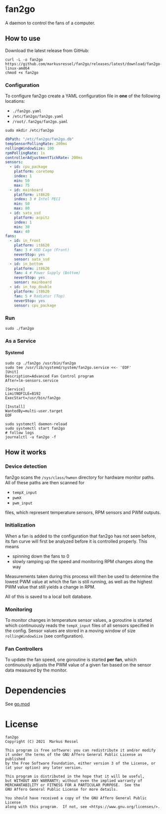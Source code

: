 # fan2go

A daemon to control the fans of a computer.

## How to use

Download the latest release from GitHub:

```shell
curl -L -o fan2go  https://github.com/markusressel/fan2go/releases/latest/download/fan2go-linux-amd64
chmod +x fan2go
```

### Configuration

To configure fan2go create a YAML configuration file in **one** of the following locations:

* `./fan2go.yaml`
* `/etc/fan2go/fan2go.yaml`
* `/root/.fan2go/fan2go.yaml`

```shell
sudo mkdir /etc/fan2go
```

```yaml
dbPath: "/etc/fan2go/fan2go.db"
tempSensorPollingRate: 200ms
rollingWindowSize: 100
rpmPollingRate: 1s
controllerAdjustmentTickRate: 200ms
sensors:
  - id: cpu_package
    platform: coretemp
    index: 1
    min: 50
    max: 75
  - id: mainboard
    platform: it8620
    index: 3 # Intel PECI
    min: 50
    max: 80
  - id: sata_ssd
    platform: acpitz
    index: 1
    min: 30
    max: 40
fans:
  - id: in_front
    platform: it8620
    fan: 3 # HDD Cage (Front)
    neverStop: yes
    sensor: sata_ssd
  - id: in_bottom
    platform: it8620
    fan: 4 # Power Supply (Bottom)
    neverStop: yes
    sensor: mainboard
  - id: in_top_double
    platform: it8620
    fan: 5 # Radiator (Top)
    neverStop: yes
    sensor: cpu_package
```

### Run

```shell
sudo ./fan2go
```

### As a Service

#### Systemd

```
sudo cp ./fan2go /usr/bin/fan2go
sudo tee /usr/lib/systemd/system/fan2go.service <<- 'EOF'
[Unit]
Description=Advanced Fan Control program
After=lm-sensors.service

[Service]
LimitNOFILE=8192
ExecStart=/usr/bin/fan2go

[Install]
WantedBy=multi-user.target
EOF
```

```shell
sudo systemctl daemon-reload
sudo systemctl start fan2go
# follow logs
journalctl -u fan2go -f
```

## How it works

### Device detection

fan2go scans the `/sys/class/hwmon` directory for hardware monitor paths. All of these paths are then scanned for

- `tempX_input`
- `pwmX`
- `pwm_input`

files, which represent temperature sensors, RPM sensors and PWM outputs.

### Initialization

When a fan is added to the configuration that fan2go has not seen before, its fan curve will first be analyzed before it
is controlled properly. This means

* spinning down the fans to 0
* slowly ramping up the speed and monitoring RPM changes along the way

Measurements taken during this process will then be used to determine the lowest PWM value at which the fan is still
running, as well as the highest PWM value that still yields a change in RPM.

All of this is saved to a local bolt database.

### Monitoring

To monitor changes in temperature sensor values, a goroutine is started which continuously reads the `tempX_input` files
of all sensors specified in the config. Sensor values are stored in a moving window of size `rollingWindowSize` (see
configuration).

### Fan Controllers

To update the fan speed, one goroutine is started **per fan**, which continuously adjusts the PWM value of a given fan
based on the sensor data measured by the monitor.

# Dependencies

See [go.mod](go.mod)

# License

```
fan2go
Copyright (C) 2021  Markus Ressel

This program is free software: you can redistribute it and/or modify
it under the terms of the GNU Affero General Public License as published
by the Free Software Foundation, either version 3 of the License, or
(at your option) any later version.

This program is distributed in the hope that it will be useful,
but WITHOUT ANY WARRANTY; without even the implied warranty of
MERCHANTABILITY or FITNESS FOR A PARTICULAR PURPOSE.  See the
GNU Affero General Public License for more details.

You should have received a copy of the GNU Affero General Public License
along with this program.  If not, see <https://www.gnu.org/licenses/>.
```